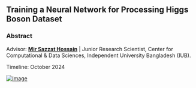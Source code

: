 ## Training a Neural Network for Processing Higgs Boson Dataset 

### Abstract 

Advisor: [**Mir Sazzat Hossain**](https://www.mirsazzathossain.me/) | Junior Research Scientist, Center for Computational & Data Sciences, Independent University Bangladesh (IUB).

Timeline: October 2024

[![image](https://github.com/user-attachments/assets/66a65f19-4437-401a-a1a4-fc5bc505343c)](https://github.com/mdfardinxyz/Deep-Learning-Higgs-Boson-Dataset-/blob/main/LaTeX%20Report.pdf)
